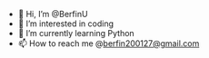 - 👋 Hi, I’m @BerfinU
- 👀 I’m interested in coding
- 🌱 I’m currently learning Python
- 📫 How to reach me @berfin200127@gmail.com
